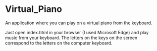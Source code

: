 # Virtual_Piano
An application where you can play on a virtual piano from the keyboard.

Just open index.html in your browser (I used Microsoft Edge) and play music from your keyboard. The letters on the keys on the screen correspond to the letters on the computer keyboard.
